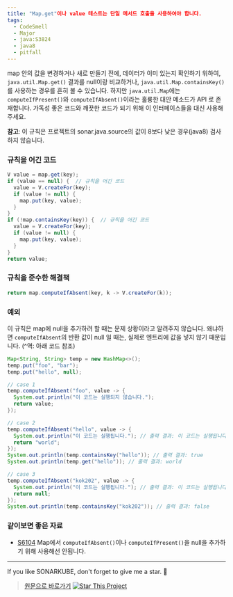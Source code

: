 ```yaml
---
title: "Map.get"이나 value 테스트는 단일 메서드 호출을 사용하여야 합니다.
tags:
  - CodeSmell
  - Major
  - java:S3824
  - java8
  - pitfall
---
```


map 안의 값을 변경하거나 새로 만들기 전에, 데이터가 이미 있는지 확인하기 위하여, `java.util.Map.get()` 결과를 null이랑 비교하거나, `java.util.Map.containsKey()`를 사용하는 경우를 흔히 볼 수 있습니다.
하지만 `java.util.Map`에는 `computeIfPresent()`와 `computeIfAbsent()`이라는 훌륭한 대안 메소드가 API 로 존재합니다.
가독성 좋은 코드와 깨끗한 코드가 되기 위해 이 인터페이스들을 대신 사용해주세요.

**참고**: 이 규칙은 프로젝트의 sonar.java.source의 값이 8보다 낮은 경우(java8) 검사하지 않습니다.

### 규칙을 어긴 코드

```java
V value = map.get(key);
if (value == null) {  // 규칙을 어긴 코드
  value = V.createFor(key);
  if (value != null) {
    map.put(key, value);
  }
}
if (!map.containsKey(key)) {  // 규칙을 어긴 코드
  value = V.createFor(key);
  if (value != null) {
    map.put(key, value);
  }
}
return value;
```

### 규칙을 준수한 해결책

```java
return map.computeIfAbsent(key, k -> V.createFor(k));
```

### 예외

이 규칙은 map에 null을 추가하려 할 때는 문제 상황이라고 알려주지 않습니다.
왜냐하면 `computeIfAbsent`의 반환 값이 null 일 때는, 실제로 엔트리에 값을 넣지 않기 때문입니다. (^역: 아래 코드 참조)

```java
Map<String, String> temp = new HashMap<>();
temp.put("foo", "bar");
temp.put("hello", null);

// case 1
temp.computeIfAbsent("foo", value -> {
  System.out.println("이 코드는 실행되지 않습니다.");
  return value;
});

// case 2
temp.computeIfAbsent("hello", value -> {
  System.out.println("이 코드는 실행됩니다."); // 출력 결과: 이 코드는 실행됩니다.
  return "world";
});
System.out.println(temp.containsKey("hello")); // 출력 결과: true
System.out.println(temp.get("hello")); // 출력 결과: world

// case 3
temp.computeIfAbsent("kok202", value -> {
  System.out.println("이 코드는 실행됩니다."); // 출력 결과: 이 코드는 실행됩니다.
  return null;
});
System.out.println(temp.containsKey("kok202")); // 출력 결과: false
```

### 같이보면 좋은 자료

- [S6104](https://rules.sonarsource.com/java/RSPEC-6104) Map에서 `computeIfAbsent()`이나 `computeIfPresent()`을 null을 추가하기 위해 사용해선 안됩니다.

---

If you like SONARKUBE, don't forget to give me a star. :star2:

> [원문으로 바로가기](https://rules.sonarsource.com/java/tag/java8/RSPEC-3824)
> [![Star This Project](https://img.shields.io/github/stars/kantabile/sonarkube.svg?label=Stars&style=social)](https://github.com/kantabile/sonarkube)
